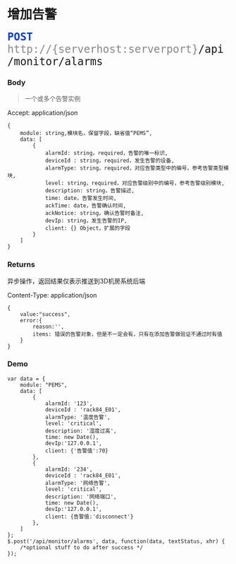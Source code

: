 # 增加告警

<font face="Droid Sans Mono,monospace" size="5">
<font color="#003bed"><b>POST</b></font> <font color="#888">http://{serverhost:serverport}</font>/api/monitor/alarms
</font>


### Body
>一个或多个告警实例

Accept: application/json

```
{
	module: string,模块名，保留字段，缺省值“PEMS”, 
	data: [
        {
            alarmId: string，required，告警的唯一标识,
            deviceId : string，required，发生告警的设备,
            alarmType: string，required，对应告警类型中的编号，参考告警类型模块,
            level: string，required，对应告警级别中的编号，参考告警级别模块,
            description: string，告警描述,
            time: date，告警发生时间,
            ackTime: date，告警确认时间,
            ackNotice: string，确认告警时备注,
            devIp: string，发生告警的IP,
            client: {} Object，扩展的字段
        }
    ]
}
```

### Returns
异步操作，返回结果仅表示推送到3D机房系统后端

Content-Type: application/json

```
{
	value:"success", 
	error:{
		reason:'',
		items: 错误的告警对象，但是不一定会有，只有在添加告警做验证不通过时有值
	}
}

```

### Demo

```
var data = {
	module: "PEMS", 
	data: [
        {
            alarmId: '123',
            deviceId : 'rack84_E01',
            alarmType: '温度告警',
            level: 'critical',
            description: '湿度过高',
            time: new Date(),
            devIp:'127.0.0.1',
            client: {'告警值':70}
        },
        {
            alarmId: '234',
            deviceId : 'rack84_E01',
            alarmType: '网络告警',
            level: 'critical',
            description: '网络端口',
            time: new Date(),
            devIp:'127.0.0.1',
            client: {告警值:'disconnect'}
        },
    ]
};
$.post('/api/monitor/alarms', data, function(data, textStatus, xhr) {
    /*optional stuff to do after success */
});
```